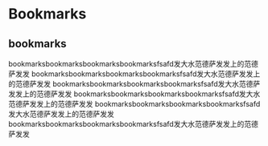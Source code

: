 # Bookmarks

## bookmarks

bookmarksbookmarksbookmarksbookmarksfsafd发大水范德萨发发上的范德萨发发
bookmarksbookmarksbookmarksbookmarksfsafd发大水范德萨发发上的范德萨发发
bookmarksbookmarksbookmarksbookmarksfsafd发大水范德萨发发上的范德萨发发
bookmarksbookmarksbookmarksbookmarksfsafd发大水范德萨发发上的范德萨发发
bookmarksbookmarksbookmarksbookmarksfsafd发大水范德萨发发上的范德萨发发
bookmarksbookmarksbookmarksbookmarksfsafd发大水范德萨发发上的范德萨发发